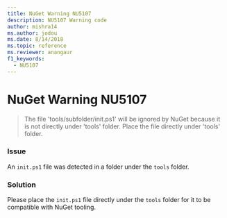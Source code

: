 ```yaml
---
title: NuGet Warning NU5107
description: NU5107 Warning code
author: mishra14
ms.author: jodou
ms.date: 8/14/2018
ms.topic: reference
ms.reviewer: anangaur
f1_keywords: 
  - NU5107
---
```


# NuGet Warning NU5107
> The file 'tools/subfolder/init.ps1' will be ignored by NuGet because it is not directly under 'tools' folder. Place the file directly under 'tools' folder.

### Issue

An `init.ps1` file was detected in a folder under the `tools` folder.


### Solution

Please place the `init.ps1` file directly under the `tools` folder for it to be compatible with NuGet tooling.

